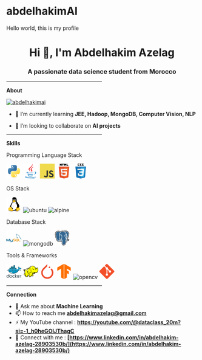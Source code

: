 # abdelhakimAI
Hello world, this is my profile
<h1 align="center">Hi 👋, I'm Abdelhakim Azelag</h1>
<h3 align="center">A passionate data science student from Morocco</h3>

<hr style="width:50%;text-align:left;margin-left:0;">

**About**
<p align="left"> <a href="https://github.com/ryo-ma/github-profile-trophy"><img src="https://github-profile-trophy.vercel.app/?username=abdelhakimai" alt="abdelhakimai" /></a> </p>

- 🌱 I’m currently learning **JEE, Hadoop, MongoDB, Computer Vision, NLP**

- 🤝 I’m looking to collaborate on **AI projects**

<hr style="width:50%;text-align:left;margin-left:0;">

**Skills**

Programming Language Stack
<p align="left"> <img src="https://raw.githubusercontent.com/devicons/devicon/master/icons/python/python-original.svg" alt="python" width="40" height="40"/> <img src="https://raw.githubusercontent.com/devicons/devicon/master/icons/java/java-original.svg" alt="java" width="40" height="40"/> <img src="https://raw.githubusercontent.com/devicons/devicon/master/icons/javascript/javascript-original.svg" alt="javascript" width="40" height="40"/> <img src="https://raw.githubusercontent.com/devicons/devicon/master/icons/html5/html5-original-wordmark.svg" alt="html5" width="40" height="40"/> <img src="https://raw.githubusercontent.com/devicons/devicon/master/icons/css3/css3-original-wordmark.svg" alt="css3" width="40" height="40"/>  </p>
OS Stack
<p align="left"> <img src="https://raw.githubusercontent.com/devicons/devicon/master/icons/linux/linux-original.svg" alt="linux" width="40" height="40"/> <img src="https://www.vectorlogo.zone/logos/ubuntu/ubuntu-icon.svg" alt="ubuntu" width="40" height="40"/> <img src="https://www.vectorlogo.zone/logos/alpinelinux/alpinelinux-icon.svg" alt="alpine" width="40" height="40"/> </p>
Database Stack
<p align="left"> <img src="https://raw.githubusercontent.com/devicons/devicon/master/icons/mysql/mysql-original-wordmark.svg" alt="mysql" width="40" height="40"/> <img src="https://www.vectorlogo.zone/logos/mongodb/mongodb-icon.svg" alt="mongodb" width="40" height="40"/> <img src="https://raw.githubusercontent.com/devicons/devicon/master/icons/postgresql/postgresql-original.svg" alt="postgresql" width="40" height="40"/> </p>
Tools & Frameworks
<p align="left"> <img src="https://raw.githubusercontent.com/devicons/devicon/master/icons/docker/docker-original-wordmark.svg" alt="docker" width="40" height="40"/> <img src="https://raw.githubusercontent.com/devicons/devicon/master/icons/hadoop/hadoop-original.svg" alt="hadoop" width="40" height="40"/> <img src="https://raw.githubusercontent.com/devicons/devicon/master/icons/pytorch/pytorch-original.svg" alt="pytorch" width="40" height="40"/> <img src="https://raw.githubusercontent.com/devicons/devicon/master/icons/tensorflow/tensorflow-original.svg" alt="tensorflow" width="40" height="40"/> <img src="https://www.vectorlogo.zone/logos/opencv/opencv-icon.svg" alt="opencv" width="40" height="40"/> <img src="https://raw.githubusercontent.com/devicons/devicon/master/icons/git/git-original.svg" alt="git" width="40" height="40"/> </p>

<hr style="width:50%;text-align:left;margin-left:0;">

**Connection**

- 💬 Ask me about **Machine Learning**
- 📫 How to reach me **[abdelhakimazelag@gmail.com](mailto:abdelhakimazelag@gmail.com)**
- ⚡ My YouTube channel : **https://youtube.com/@dataclass_20m?si=-1_h0heGOIJThagC**
- 📧  Connect with me :  **[https://www.linkedin.com/in/abdelhakim-azelag-28903530b/](https://www.linkedin.com/in/abdelhakim-azelag-28903530b/)**

  

